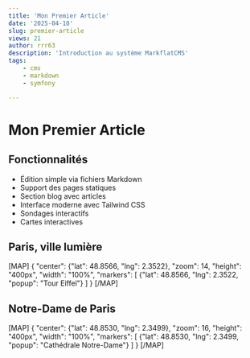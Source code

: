 ```yaml
---
title: 'Mon Premier Article'
date: '2025-04-10'
slug: premier-article
views: 21
author: rrr63
description: 'Introduction au système MarkflatCMS'
tags:
    - cms
    - markdown
    - symfony

---
```

# Mon Premier Article


## Fonctionnalités

- Édition simple via fichiers Markdown
- Support des pages statiques
- Section blog avec articles
- Interface moderne avec Tailwind CSS
- Sondages interactifs
- Cartes interactives

## Paris, ville lumière

[MAP]
{
  "center": {"lat": 48.8566, "lng": 2.3522},
  "zoom": 14,
  "height": "400px",
  "width": "100%",
  "markers": [
    {"lat": 48.8566, "lng": 2.3522, "popup": "Tour Eiffel"}
  ]
}
[/MAP]

## Notre-Dame de Paris

[MAP]
{
  "center": {"lat": 48.8530, "lng": 2.3499},
  "zoom": 16,
  "height": "400px",
  "width": "100%",
  "markers": [
    {"lat": 48.8530, "lng": 2.3499, "popup": "Cathédrale Notre-Dame"}
  ]
}
[/MAP]